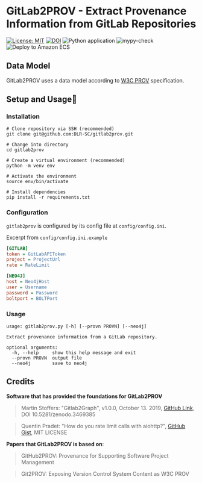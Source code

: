 # GitLab2PROV - Extract Provenance Information from GitLab Repositories

[![License: MIT](https://img.shields.io/badge/License-MIT-yellow.svg)](https://opensource.org/licenses/MIT) [![DOI](https://zenodo.org/badge/215042878.svg)](https://zenodo.org/badge/latestdoi/215042878) ![Python application](https://github.com/DLR-SC/gitlab2prov/workflows/Python%20application/badge.svg?branch=master) ![mypy-check](https://github.com/DLR-SC/gitlab2prov/workflows/mypy-check/badge.svg) ![Deploy to Amazon ECS](https://github.com/DLR-SC/gitlab2prov/workflows/Deploy%20to%20Amazon%20ECS/badge.svg)

## Data Model

GitLab2PROV uses a data model according to [W3C PROV](https://www.w3.org/TR/prov-overview/) specification.

## Setup and Usage:rocket:

### Installation
```
# Clone repository via SSH (recommended)
git clone git@github.com:DLR-SC/gitlab2prov.git

# Change into directory
cd gitlab2prov

# Create a virtual environment (recommended)
python -m venv env

# Activate the environment
source env/bin/activate

# Install dependencies
pip install -r requirements.txt
```

### Configuration
`gitlab2prov` is configured by its config file at `config/config.ini`.

Excerpt from `config/config.ini.example`

```ini
[GITLAB]
token = GitLabAPIToken
project = ProjectUrl
rate = RateLimit

[NEO4J]
host = Neo4jHost
user = Username
password = Password
boltport = BOLTPort
```

### Usage
```
usage: gitlab2prov.py [-h] [--provn PROVN] [--neo4j]

Extract provenance information from a GitLab repository.

optional arguments:
  -h, --help     show this help message and exit
  --provn PROVN  output file
  --neo4j        save to neo4j
```


## Credits
**Software that has provided the foundations for GitLab2PROV**  
> Martin Stoffers: "Gitlab2Graph", v1.0.0, October 13. 2019, [GitHub Link](https://github.com/DLR-SC/Gitlab2Graph), DOI 10.5281/zenodo.3469385  

> Quentin Pradet: "How do you rate limit calls with aiohttp?", [GitHub Gist](https://gist.github.com/pquentin/5d8f5408cdad73e589d85ba509091741), MIT LICENSE


**Papers that GitLab2PROV is based on**:
> GitHub2PROV: Provenance for Supporting Software Project Management 

> Git2PROV: Exposing Version Control System Content as W3C PROV
